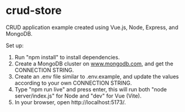 # crud-store

CRUD application example created using Vue.js, Node, Express, and MongoDB.

Set up:

1. Run "npm install" to install dependencies.
2. Create a MongoDB cluster on www.mongodb.com, and get the CONNECTION STRING.
3. Create an .env file similar to .env.example, and update the values according to your own CONNECTION STRING.
4. Type "npm run live" and press enter, this will run both "node server/index.js" for Node and "dev" for Vue (Vite).
5. In your browser, open http://localhost:5173/.
